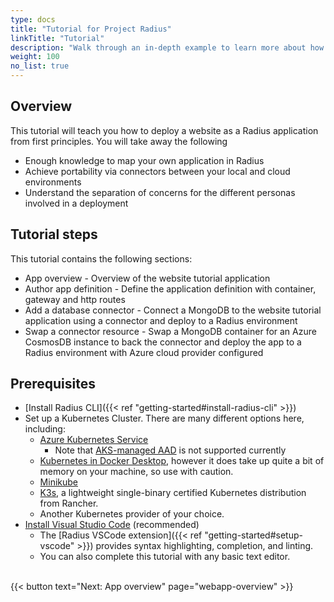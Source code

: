 ```yaml
---
type: docs
title: "Tutorial for Project Radius"
linkTitle: "Tutorial"
description: "Walk through an in-depth example to learn more about how to work with Radius concepts"
weight: 100
no_list: true
---
```


## Overview

This tutorial will teach you how to deploy a website as a Radius application from first principles. You will take away the following 
- Enough knowledge to map your own application in Radius 
- Achieve portability via connectors between your local and cloud environments 
- Understand the separation of concerns for the different personas involved in a deployment

## Tutorial steps

This tutorial contains the following sections:

- App overview - Overview of the website tutorial application
- Author app definition - Define the application definition with container, gateway and http routes
- Add a database connector - Connect a MongoDB to the website tutorial application using a connector and deploy to a Radius environment
- Swap a connector resource - Swap a MongoDB container for an Azure CosmosDB instance to back the connector and deploy the app to a Radius environment with Azure cloud provider configured

## Prerequisites

- [Install Radius CLI]({{< ref "getting-started#install-radius-cli" >}})
- Set up a Kubernetes Cluster. There are many different options here, including:
  - [Azure Kubernetes Service](https://docs.microsoft.com/en-us/azure/aks/tutorial-kubernetes-deploy-cluster)
    - Note that [AKS-managed AAD](https://docs.microsoft.com/en-us/azure/aks/managed-aad) is not supported currently
  - [Kubernetes in Docker Desktop](https://www.docker.com/blog/docker-windows-desktop-now-kubernetes/), however it does take up quite a bit of memory on your machine, so use with caution.
  - [Minikube](https://kubernetes.io/docs/tasks/tools/install-minikube/)
  - [K3s](https://k3s.io), a lightweight single-binary certified Kubernetes distribution from Rancher.
  - Another Kubernetes provider of your choice.
- [Install Visual Studio Code](https://code.visualstudio.com/) (recommended)
  - The [Radius VSCode extension]({{< ref "getting-started#setup-vscode" >}}) provides syntax highlighting, completion, and linting.
  - You can also complete this tutorial with any basic text editor.

<br>{{< button text="Next: App overview" page="webapp-overview" >}}